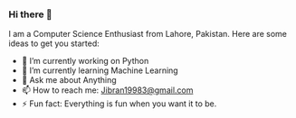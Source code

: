 ### Hi there 👋


I am a Computer Science Enthusiast from Lahore, Pakistan.
Here are some ideas to get you started:

- 🔭 I’m currently working on Python
- 🌱 I’m currently learning Machine Learning
- 💬 Ask me about Anything
- 📫 How to reach me: Jibran19983@gmail.com
- ⚡ Fun fact: Everything is fun when you want it to be.
